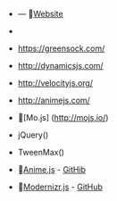 * — 📎[Website]()

*
* https://greensock.com/
* http://dynamicsjs.com/
* http://velocityjs.org/
* http://animejs.com/
* 📎[Mo.js] (http://mojs.io/)
* jQuery()
* TweenMax()
* 📎[Anime.js](http://animejs.com/) - [GitHib](https://github.com/juliangarnier/anime)
* 📎[Modernizr.js](https://modernizr.com/) - [GitHub](https://github.com/Modernizr/Modernizr)
